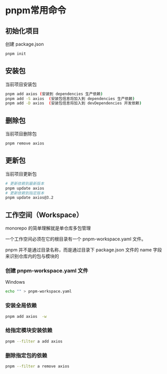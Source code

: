 # pnpm常用命令

## 初始化项目

创建 package.json

```sh
pnpm init
```

## 安装包

当前项目安装包

```sh
pnpm add axios (安装到 dependencies 生产依赖)
pnpm add -S axios  (安装包信息将加入到 dependencies 生产依赖)
pnpm add -D axios  (安装包信息将加入到 devDependencies 开发依赖)
```

## 删除包

当前项目删除包

```sh
pnpm remove axios
```

## 更新包

当前项目更新包

```sh
# 更新依赖到最新版本
pnpm update axios
# 更新依赖到指定版本
pnpm update axios@3.2
```

## 工作空间（Workspace）

monorepo 的简单理解就是单仓库多包管理

一个工作空间必须在它的根目录有一个 pnpm-workspace.yaml 文件。

pnpm 并不是通过目录名称，而是通过目录下 package.json 文件的 name 字段来识别仓库内的包与模块的

### 创建 pnpm-workspace.yaml 文件

Windows

```sh
echo "" > pnpm-workspace.yaml
```

### 安装全局依赖

```sh
pnpm add axios  -w
```

### 给指定模块安装依赖

```sh
pnpm --filter a add axios
```

### 删除指定包的依赖

```sh
pnpm --filter a remove axios
```

